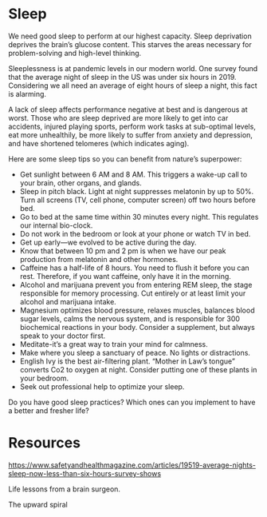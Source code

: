 ﻿# Sleep

We need good sleep to perform at our highest capacity. Sleep deprivation deprives the brain’s glucose content. This starves the areas necessary for problem-solving and high-level thinking.

Sleeplessness is at pandemic levels in our modern world. One survey found that the average night of sleep in the US was under six hours in 2019. Considering we all need an average of eight hours of sleep a night, this fact is alarming.

A lack of sleep affects performance negative at best and is dangerous at worst. Those who are sleep deprived are more likely to get into car accidents, injured playing sports, perform work tasks at sub-optimal levels, eat more unhealthily, be more likely to suffer from anxiety and depression, and have shortened telomeres (which indicates aging). 

Here are some sleep tips so you can benefit from nature’s superpower:

 * Get sunlight between 6 AM and 8 AM. This triggers a wake-up call to your brain, other organs, and glands.
 * Sleep in pitch black. Light at night suppresses melatonin by up to 50%. Turn all screens (TV, cell phone, computer screen) off two hours before bed.
 * Go to bed at the same time within 30 minutes every night. This regulates our internal bio-clock. 
 * Do not work in the bedroom or look at your phone or watch TV in bed.
 * Get up early—we evolved to be active during the day.
 * Know that between 10 pm and 2 pm is when we have our peak production from melatonin and other hormones.
 * Caffeine has a half-life of 8 hours. You need to flush it before you can rest. Therefore, if you want caffeine, only have it in the morning.
 * Alcohol and marijuana prevent you from entering REM sleep, the stage responsible for memory processing. Cut entirely or at least limit your alcohol and marijuana intake. 
 * Magnesium optimizes blood pressure, relaxes muscles, balances blood sugar levels, calms the nervous system, and is responsible for 300 biochemical reactions in your body. Consider a supplement, but always speak to your doctor first. 
 * Meditate-it’s a great way to train your mind for calmness.
 * Make where you sleep a sanctuary of peace. No lights or distractions. 
 * English Ivy is the best air-filtering plant. “Mother in Law’s tongue” converts Co2 to oxygen at night. Consider putting one of these plants in your bedroom.
 * Seek out professional help to optimize your sleep.

Do you have good sleep practices? Which ones can you implement to have a better and fresher life?

# Resources

https://www.safetyandhealthmagazine.com/articles/19519-average-nights-sleep-now-less-than-six-hours-survey-shows 

Life lessons from a brain surgeon.

The upward spiral




